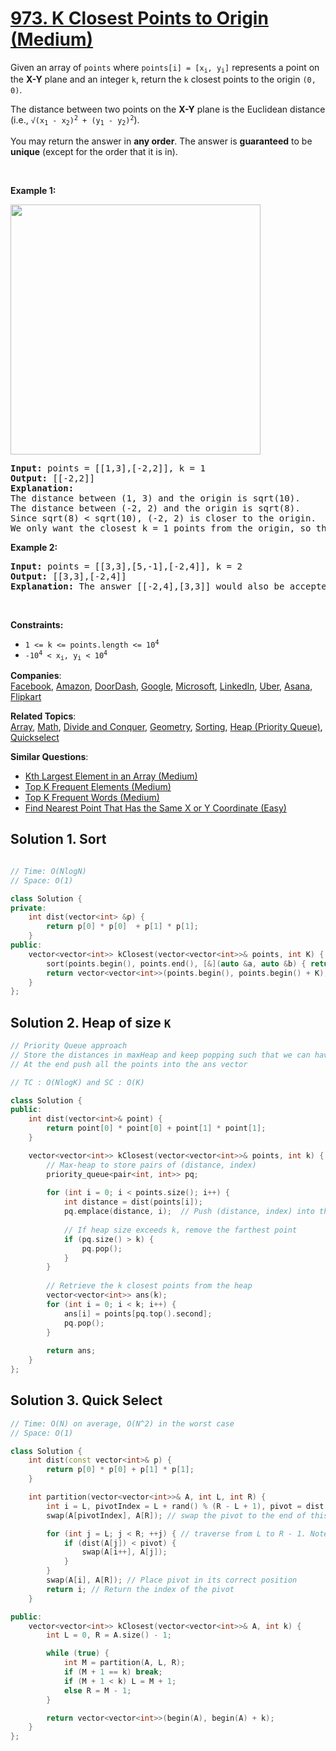# [973. K Closest Points to Origin (Medium)](https://leetcode.com/problems/k-closest-points-to-origin/)

<p>Given an array of <code>points</code> where <code>points[i] = [x<sub>i</sub>, y<sub>i</sub>]</code> represents a point on the <strong>X-Y</strong> plane and an integer <code>k</code>, return the <code>k</code> closest points to the origin <code>(0, 0)</code>.</p>

<p>The distance between two points on the <strong>X-Y</strong> plane is the Euclidean distance (i.e., <code>√(x<sub>1</sub> - x<sub>2</sub>)<sup>2</sup> + (y<sub>1</sub> - y<sub>2</sub>)<sup>2</sup></code>).</p>

<p>You may return the answer in <strong>any order</strong>. The answer is <strong>guaranteed</strong> to be <strong>unique</strong> (except for the order that it is in).</p>

<p>&nbsp;</p>
<p><strong>Example 1:</strong></p>
<img alt="" src="https://assets.leetcode.com/uploads/2021/03/03/closestplane1.jpg" style="width: 400px; height: 400px;">
<pre><strong>Input:</strong> points = [[1,3],[-2,2]], k = 1
<strong>Output:</strong> [[-2,2]]
<strong>Explanation:</strong>
The distance between (1, 3) and the origin is sqrt(10).
The distance between (-2, 2) and the origin is sqrt(8).
Since sqrt(8) &lt; sqrt(10), (-2, 2) is closer to the origin.
We only want the closest k = 1 points from the origin, so the answer is just [[-2,2]].
</pre>

<p><strong>Example 2:</strong></p>

<pre><strong>Input:</strong> points = [[3,3],[5,-1],[-2,4]], k = 2
<strong>Output:</strong> [[3,3],[-2,4]]
<strong>Explanation:</strong> The answer [[-2,4],[3,3]] would also be accepted.
</pre>

<p>&nbsp;</p>
<p><strong>Constraints:</strong></p>

<ul>
	<li><code>1 &lt;= k &lt;= points.length &lt;= 10<sup>4</sup></code></li>
	<li><code>-10<sup>4</sup> &lt; x<sub>i</sub>, y<sub>i</sub> &lt; 10<sup>4</sup></code></li>
</ul>


**Companies**:  
[Facebook](https://leetcode.com/company/facebook), [Amazon](https://leetcode.com/company/amazon), [DoorDash](https://leetcode.com/company/doordash), [Google](https://leetcode.com/company/google), [Microsoft](https://leetcode.com/company/microsoft), [LinkedIn](https://leetcode.com/company/linkedin), [Uber](https://leetcode.com/company/uber), [Asana](https://leetcode.com/company/asana), [Flipkart](https://leetcode.com/company/flipkart)

**Related Topics**:  
[Array](https://leetcode.com/tag/array/), [Math](https://leetcode.com/tag/math/), [Divide and Conquer](https://leetcode.com/tag/divide-and-conquer/), [Geometry](https://leetcode.com/tag/geometry/), [Sorting](https://leetcode.com/tag/sorting/), [Heap (Priority Queue)](https://leetcode.com/tag/heap-priority-queue/), [Quickselect](https://leetcode.com/tag/quickselect/)

**Similar Questions**:
* [Kth Largest Element in an Array (Medium)](https://leetcode.com/problems/kth-largest-element-in-an-array/)
* [Top K Frequent Elements (Medium)](https://leetcode.com/problems/top-k-frequent-elements/)
* [Top K Frequent Words (Medium)](https://leetcode.com/problems/top-k-frequent-words/)
* [Find Nearest Point That Has the Same X or Y Coordinate (Easy)](https://leetcode.com/problems/find-nearest-point-that-has-the-same-x-or-y-coordinate/)

## Solution 1. Sort

```cpp

// Time: O(NlogN)
// Space: O(1)

class Solution {
private:
    int dist(vector<int> &p) {
        return p[0] * p[0]  + p[1] * p[1];
    }
public:
    vector<vector<int>> kClosest(vector<vector<int>>& points, int K) {
        sort(points.begin(), points.end(), [&](auto &a, auto &b) { return dist(a) < dist(b); });
        return vector<vector<int>>(points.begin(), points.begin() + K);
    }
};
```

## Solution 2. Heap of size `K`

```cpp
// Priority Queue approach
// Store the distances in maxHeap and keep popping such that we can have the min k
// At the end push all the points into the ans vector

// TC : O(NlogK) and SC : O(K)

class Solution {
public:
    int dist(vector<int>& point) {
        return point[0] * point[0] + point[1] * point[1];
    }

    vector<vector<int>> kClosest(vector<vector<int>>& points, int k) {
        // Max-heap to store pairs of (distance, index)
        priority_queue<pair<int, int>> pq;          
        
        for (int i = 0; i < points.size(); i++) {
            int distance = dist(points[i]);
            pq.emplace(distance, i);  // Push (distance, index) into the heap
            
            // If heap size exceeds k, remove the farthest point
            if (pq.size() > k) {
                pq.pop();
            }
        }
        
        // Retrieve the k closest points from the heap
        vector<vector<int>> ans(k);
        for (int i = 0; i < k; i++) {
            ans[i] = points[pq.top().second];
            pq.pop();
        }
        
        return ans;
    }
};

```

## Solution 3. Quick Select

```cpp
// Time: O(N) on average, O(N^2) in the worst case
// Space: O(1)

class Solution {
    int dist(const vector<int>& p) {
        return p[0] * p[0] + p[1] * p[1];
    }

    int partition(vector<vector<int>>& A, int L, int R) {
        int i = L, pivotIndex = L + rand() % (R - L + 1), pivot = dist(A[pivotIndex]);
        swap(A[pivotIndex], A[R]); // swap the pivot to the end of this subarray

        for (int j = L; j < R; ++j) { // traverse from L to R - 1. Note that we don't visit A[R] which is the pivot
            if (dist(A[j]) < pivot) {
                swap(A[i++], A[j]);
            }
        }
        swap(A[i], A[R]); // Place pivot in its correct position
        return i; // Return the index of the pivot
    }

public:
    vector<vector<int>> kClosest(vector<vector<int>>& A, int k) {
        int L = 0, R = A.size() - 1;

        while (true) {
            int M = partition(A, L, R);
            if (M + 1 == k) break;
            if (M + 1 < k) L = M + 1;
            else R = M - 1;
        }

        return vector<vector<int>>(begin(A), begin(A) + k);
    }
};
```
